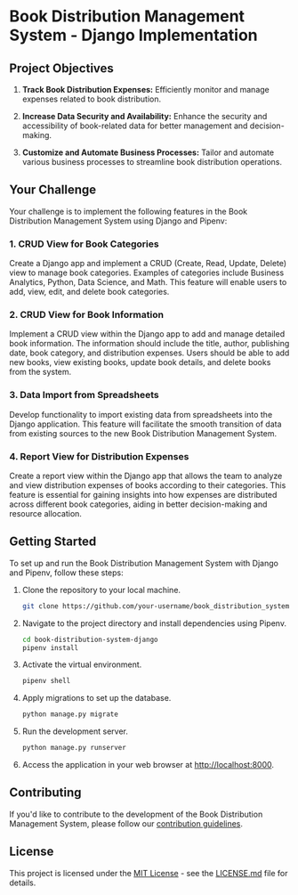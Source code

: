 # Book Distribution Management System - Django Implementation

## Project Objectives

1. **Track Book Distribution Expenses:** Efficiently monitor and manage expenses related to book distribution.

2. **Increase Data Security and Availability:** Enhance the security and accessibility of book-related data for better management and decision-making.

3. **Customize and Automate Business Processes:** Tailor and automate various business processes to streamline book distribution operations.

## Your Challenge

Your challenge is to implement the following features in the Book Distribution Management System using Django and Pipenv:

### 1. CRUD View for Book Categories

Create a Django app and implement a CRUD (Create, Read, Update, Delete) view to manage book categories. Examples of categories include Business Analytics, Python, Data Science, and Math. This feature will enable users to add, view, edit, and delete book categories.

### 2. CRUD View for Book Information

Implement a CRUD view within the Django app to add and manage detailed book information. The information should include the title, author, publishing date, book category, and distribution expenses. Users should be able to add new books, view existing books, update book details, and delete books from the system.

### 3. Data Import from Spreadsheets

Develop functionality to import existing data from spreadsheets into the Django application. This feature will facilitate the smooth transition of data from existing sources to the new Book Distribution Management System.

### 4. Report View for Distribution Expenses

Create a report view within the Django app that allows the team to analyze and view distribution expenses of books according to their categories. This feature is essential for gaining insights into how expenses are distributed across different book categories, aiding in better decision-making and resource allocation.

## Getting Started

To set up and run the Book Distribution Management System with Django and Pipenv, follow these steps:

1. Clone the repository to your local machine.

   ```bash
   git clone https://github.com/your-username/book_distribution_system.git
   ```

2. Navigate to the project directory and install dependencies using Pipenv.

   ```bash
   cd book-distribution-system-django
   pipenv install
   ```

3. Activate the virtual environment.

   ```bash
   pipenv shell
   ```

4. Apply migrations to set up the database.

   ```bash
   python manage.py migrate
   ```

5. Run the development server.

   ```bash
   python manage.py runserver
   ```

6. Access the application in your web browser at [http://localhost:8000](http://localhost:8000).

## Contributing

If you'd like to contribute to the development of the Book Distribution Management System, please follow our [contribution guidelines](CONTRIBUTING.md).

## License

This project is licensed under the [MIT License](LICENSE.md) - see the [LICENSE.md](LICENSE.md) file for details.
